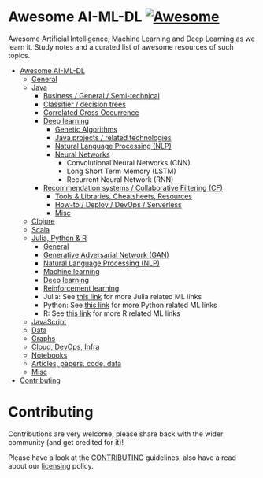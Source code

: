 # Awesome AI-ML-DL [![Awesome](https://awesome.re/badge.svg)](https://awesome.re)

Awesome Artificial Intelligence, Machine Learning and Deep Learning as we learn it. Study notes and a curated list of awesome resources of such topics.

- [Awesome AI-ML-DL](README-details.md#awesome-ai-ml-dl) 
  - [General](README-details.md#general)
  - [Java](README-details.md#java)
    - [Business / General / Semi-technical](README-details.md#business--general--semi-technical)
    - [Classifier / decision trees](README-details.md#classifier--decision-trees)
    - [Correlated Cross Occurrence](README-details.md#correlated-cross-occurrence)
    - [Deep learning](README-details.md#deep-learning)
 	  - [Genetic Algorithms](README-details.md#genetic-algorithms)
 	  - [Java projects / related technologies](README-details.md#java-projects--related-technologies)
 	  - [Natural Language Processing (NLP)](README-details.md#natural-language-processing-nlp)
 	  - [Neural Networks](README-details.md#neural-networks)
 	    - Convolutional Neural Networks (CNN)
 	    - Long Short Term Memory (LSTM)
 	    - Recurrent Neural Network (RNN)
    - [Recommendation systems / Collaborative Filtering (CF)](README-details.md#recommendation-systems--collaborative-filtering-cf)
 	  - [Tools & Libraries, Cheatsheets, Resources](README-details.md#tools--libraries-cheatsheets-resources)
 	  - [How-to / Deploy / DevOps / Serverless](README-details.md#how-to--deploy--devops--serverless)
 	  - [Misc](https://github.com/neomatrix369/awesome-ai-ml-dl#misc)
  - [Clojure](README-details.md#clojure)
  - [Scala](README-details.md#scala)
  - [Julia, Python & R](README-details.md#julia-python--r)
    + [General](README-details.md#general-1)
    + [Generative Adversarial Network (GAN)](README-details.md#generative-adversarial-network-gan)
    + [Natural Language Processing (NLP)](README-details.md#natural-language-processing-nlp-1)
    + [Machine learning](README-details.md#machine-learning)
    + [Deep learning](README-details.md#deep-learning-1)
    + [Reinforcement learning](README-details.md#reinforcement-learning)
    + Julia: See [this link](https://github.com/josephmisiti/awesome-machine-learning#julia) for more Julia related ML links
    + Python: See [this link](https://github.com/josephmisiti/awesome-machine-learning#python) for more Python related ML links
    + R: See [this link](https://github.com/josephmisiti/awesome-machine-learning#r) for more R related ML links
  - [JavaScript](README-details.md#javascript)
  - [Data](README-details.md#data)
  - [Graphs](README-details.md#graphs)
  - [Cloud, DevOps, Infra](cloud-devops-infra/README.md)
  - [Notebooks](README-details.md#notebooks)
  - [Articles, papers, code, data](README-details.md#articles-papers-code-data)
  - [Misc](README-details.md#misc-1)
- [Contributing](#contributing)

# Contributing

Contributions are very welcome, please share back with the wider community (and get credited for it)!

Please have a look at the [CONTRIBUTING](CONTRIBUTING.md) guidelines, also have a read about our [licensing](LICENSE.md) policy.